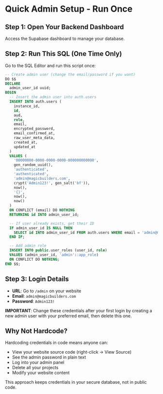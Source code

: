# Quick Admin Setup - Run Once

## Step 1: Open Your Backend Dashboard

Access the Supabase dashboard to manage your database.

## Step 2: Run This SQL (One Time Only)

Go to the SQL Editor and run this script once:

```sql
-- Create admin user (change the email/password if you want)
DO $$
DECLARE
  admin_user_id uuid;
BEGIN
  -- Insert the admin user into auth.users
  INSERT INTO auth.users (
    instance_id,
    id,
    aud,
    role,
    email,
    encrypted_password,
    email_confirmed_at,
    raw_user_meta_data,
    created_at,
    updated_at
  )
  VALUES (
    '00000000-0000-0000-0000-000000000000',
    gen_random_uuid(),
    'authenticated',
    'authenticated',
    'admin@magicbuilders.com',
    crypt('Admin123!', gen_salt('bf')),
    now(),
    '{}',
    now(),
    now()
  )
  ON CONFLICT (email) DO NOTHING
  RETURNING id INTO admin_user_id;

  -- If user already exists, get their ID
  IF admin_user_id IS NULL THEN
    SELECT id INTO admin_user_id FROM auth.users WHERE email = 'admin@magicbuilders.com';
  END IF;

  -- Add admin role
  INSERT INTO public.user_roles (user_id, role)
  VALUES (admin_user_id, 'admin'::app_role)
  ON CONFLICT DO NOTHING;
END $$;
```

## Step 3: Login Details

- **URL**: Go to `/admin` on your website
- **Email**: `admin@magicbuilders.com`
- **Password**: `Admin123!`

**IMPORTANT**: Change these credentials after your first login by creating a new admin user with your preferred email, then delete this one.

## Why Not Hardcode?

Hardcoding credentials in code means anyone can:
- View your website source code (right-click → View Source)
- See the admin password in plain text
- Log into your admin panel
- Delete all your projects
- Modify your website content

This approach keeps credentials in your secure database, not in public code.
